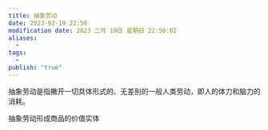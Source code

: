 ```yaml
---
title: 抽象劳动
date: 2023-02-19 22:50
modification date: 2023 二月 19日 星期日 22:50:02
aliases:
  - 
tags:
  - 
publish: "true"
---
```


抽象劳动是指撇开一切具体形式的、无差别的一般人类劳动，即人的体力和脑力的消耗。

抽象劳动形成商品的价值实体